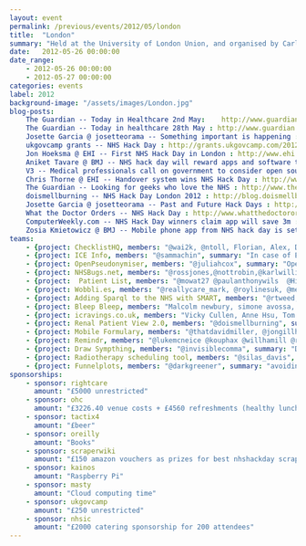 ```yaml
---
layout: event
permalink: /previous/events/2012/05/london
title:  "London"
summary: "Held at the University of London Union, and organised by Carl Reynolds."
date:   2012-05-26 00:00:00
date_range:
    - 2012-05-26 00:00:00
    - 2012-05-27 00:00:00
categories: events
label: 2012
background-image: "/assets/images/London.jpg"
blog-posts:
    The Guardian -- Today in Healthcare 2nd May:    http://www.guardian.co.uk/global/2012/may/02/today-in-healthcare-2-may
    The Guardian -- Today in healthcare 28th May : http://www.guardian.co.uk/healthcare-network/2012/may/28/today-in-healthcare-28-may
    Josette Garcia @ josetteorama -- Something important is happening : http://www.josetteorama.com/nhs-hack-day-something-important-is-happening/
    ukgovcamp grants -- NHS Hack Day : http://grants.ukgovcamp.com/2012/04/24/nhs-hack-day
    Jon Hoeksma @ EHI -- First NHS Hack Day in London : http://www.ehi.co.uk/news/ehi/7752/first-nhs-hack-day-in-london
    Aniket Tavare @ BMJ -- NHS hack day will reward apps and software tools that help patients and doctors : http://www.bmj.com/content/344/bmj.e3609?tab=citation
    V3 -- Medical professionals call on government to consider open source software for NHS IT systems : http://www.v3.co.uk/v3-uk/news/2179177/medical-professionals-government-consider-source-software-nhs-systems
    Chris Thorne @ EHI -- Handover system wins NHS Hack Day : http://www.ehi.co.uk/news/acute-care/7777/handover-system-wins-nhs-hack-day
    The Guardian -- Looking for geeks who love the NHS : http://www.theguardian.com/healthcare-network/2012/jun/06/nhs-hack-day-apps-patient-hell
    doismellburning -- NHS Hack Day London 2012 : http://blog.doismellburning.co.uk/2012/06/05/nhs-hack-day-london-2012
    Josette Garcia @ josetteorama -- Past and Future Hack Days : http://www.josetteorama.com/hack-daysbarcamps/nhs-past-and-future-hack-days
    What the Doctor Orders -- NHS Hack Day : http://www.whatthedoctororders.com/2012/05/26/nhs-hack-day-geeks-who-love-the-nhs/
    ComputerWeekly.com -- NHS Hack Day winners claim app will save 3m : http://www.computerweekly.com/news/2240160016/NHS-Hack-Day-winners-claim-app-will-save-3m
    Zosia Kmietowicz @ BMJ -- Mobile phone app from NHS hack day is set to transform handovers and task lists : http://www.bmj.com/content/345/bmj.e5162.full?rss=1
teams:
    - {project: ChecklistHQ, members: "@wai2k, @ntoll, Florian, Alex, Dan, Tony", summary: "Checklist curation for doctors", url: "http://checklisthq.com/"}
    - {project: ICE Info, members: "@sammachin", summary: "In case of Emergency Infomation", url: ""}
    - {project: OpenPseudonymiser, members: "@juliahcox", summary: "Open source utilities for inter-operable pseduonymisation of patient identifiable data at source in NHS clinical systems", url: "www.openpseudonymiser.org"}
    - {project: NHSBugs.net, members: "@rossjones,@nottrobin,@karlwilliams,@colinwren", summary: "Tracking and requesting fixes for bug in the NHS", url: "http://nhsbugs.net"}
    - {project:  Patient List, members: "@mowat27 @paulanthonywils  @Hilakata @robdykedotcom @jongillham", summary: "Daily patient list creator", url: "http://patientlist.newcontext.co.uk/"}
    - {project: Wobbli.es, members: "@reallycare_mark, @roylinesuk, @meyouhana, @douglivingston, @jreeve0", summary: "Confront your spare tyre.  Daily.", url: "http://wobbli.es"}
    - {project: Adding Sparql to the NHS with SMART, members: "@rtweed, @rcw1969, @interstar, @crimble24", summary: "Smart app demo using HES dataset", url: "Http://smart2.vistaewd.net/vista/hackday/demo.ewd"}
    - {project: Bleep Bleep, members: "Malcolm newbury, simone avossa, sean radford, joe *apple, tony knowles, francis wong, greg hall", summary: "disruptive software as service mobile contact solution for clinicians", url: "http://guildfoss.com/pg/blog/read/162/bleep-bleep"}
    - {project: icravings.co.uk, members: "Vicky Cullen, Anne Hsu, Tom O'Brien, Ian Guy, Bruno Cepollina, Adam Towler", summary: "Solving obesity by tracking and rewarding self-control and healthy eating habits", url: "www.icravings.co.uk"}
    - {project: Renal Patient View 2.0, members: "@doismellburning", summary: "Renal patient view-patients as partners in their care", url: "http://nhshackday.doismellburning.co.uk:8080/patientview/"}
    - {project: Mobile Formulary, members: "@thatdavidmiller, @jongillham, @vgul, @tomtaylor", summary: "Get current prescribing data on your mobile phone", url: "http://formulary.herokuapp.com"}
    - {project: Remindr, members: "@lukemcneice @kouphax @willhamill @ruairiq @lukaszbudnik @kylethompson86", summary: "A service for sending scheduled reminder messages about medication schemes, repeat prescriptions and appointments to patients via SMS.", url: "http://remindr-nhshackday.herokuapp.com"}
    - {project: Draw Sympthing, members: "@invisiblecomma", summary: "Draw Something for diseases", url: "http://alf.hubmed.org/2012/05/draw-sympthing/"}
    - {project: Radiotherapy scheduling tool, members: "@silas_davis", summary: "Efficiently schedules resources to provide radiotherapy care", url: "https://bitbucket.org/martinspeleo/patienttasklist"}
    - {project: Funnelplots, members: "@darkgreener", summary: "avoiding league tables for public health data", url: ""}
sponsorships:
    - sponsor: rightcare
      amount: "£5000 unrestricted"
    - sponsor: ohc
      amount: "£3226.40 venue costs + £4560 refreshments (healthy lunch + tea and coffee for 200 for 2 days @ULU) + £200 prizes (inc t-shirts)+ approx £500 on pub meets and other incidental costs (total £8486.40)|"
    - sponsor: tactix4
      amount: "£beer"
    - sponsor: oreilly
      amount: "Books"
    - sponsor: scraperwiki
      amount: "£150 amazon vouchers as prizes for best nhshackday scraper"
    - sponsor: kainos
      amount: "Raspberry Pi"
    - sponsor: masty
      amount: "Cloud computing time"
    - sponsor: ukgovcamp
      amount: "£250 unrestricted"
    - sponsor: nhsic
      amount: "£2000 catering sponsorship for 200 attendees"
---
```

